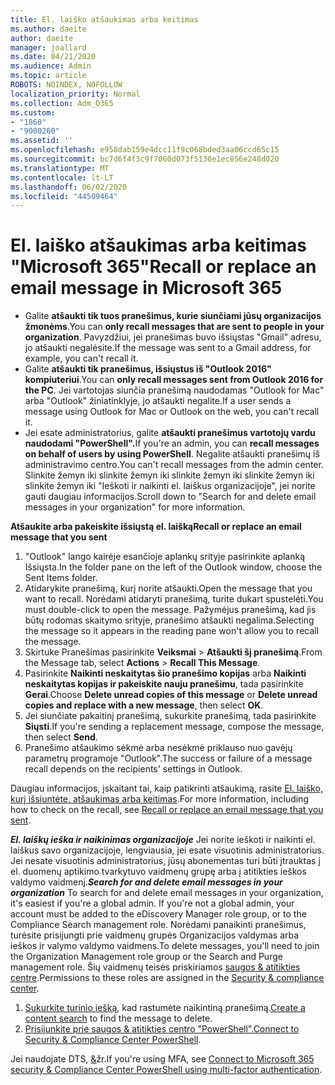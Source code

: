 ```yaml
---
title: El. laiško atšaukimas arba keitimas
ms.author: daeite
author: daeite
manager: joallard
ms.date: 04/21/2020
ms.audience: Admin
ms.topic: article
ROBOTS: NOINDEX, NOFOLLOW
localization_priority: Normal
ms.collection: Adm_O365
ms.custom:
- "1860"
- "9000260"
ms.assetid: ''
ms.openlocfilehash: e958dab159e4dcc11f9c068bded3aa06ccd65c15
ms.sourcegitcommit: bc7d6f4f3c9f7060d073f5130e1ec856e248d020
ms.translationtype: MT
ms.contentlocale: lt-LT
ms.lasthandoff: 06/02/2020
ms.locfileid: "44509464"
---
```

# <a name="recall-or-replace-an-email-message-in-microsoft-365"></a><span data-ttu-id="b08a7-102">El. laiško atšaukimas arba keitimas "Microsoft 365"</span><span class="sxs-lookup"><span data-stu-id="b08a7-102">Recall or replace an email message in Microsoft 365</span></span>

- <span data-ttu-id="b08a7-103">Galite **atšaukti tik tuos pranešimus, kurie siunčiami jūsų organizacijos žmonėms**.</span><span class="sxs-lookup"><span data-stu-id="b08a7-103">You can **only recall messages that are sent to people in your organization**.</span></span> <span data-ttu-id="b08a7-104">Pavyzdžiui, jei pranešimas buvo išsiųstas "Gmail" adresu, jo atšaukti negalėsite.</span><span class="sxs-lookup"><span data-stu-id="b08a7-104">If the message was sent to a Gmail address, for example, you can't recall it.</span></span>
- <span data-ttu-id="b08a7-105">Galite **atšaukti tik pranešimus, išsiųstus iš "Outlook 2016" kompiuteriui**.</span><span class="sxs-lookup"><span data-stu-id="b08a7-105">You can **only recall messages sent from Outlook 2016 for the PC**.</span></span> <span data-ttu-id="b08a7-106">Jei vartotojas siunčia pranešimą naudodamas "Outlook for Mac" arba "Outlook" žiniatinklyje, jo atšaukti negalite.</span><span class="sxs-lookup"><span data-stu-id="b08a7-106">If a user sends a message using Outlook for Mac or Outlook on the web, you can't recall it.</span></span>
- <span data-ttu-id="b08a7-107">Jei esate administratorius, galite **atšaukti pranešimus vartotojų vardu naudodami "PowerShell".**</span><span class="sxs-lookup"><span data-stu-id="b08a7-107">If you're an admin, you can **recall messages on behalf of users by using PowerShell**.</span></span> <span data-ttu-id="b08a7-108">Negalite atšaukti pranešimų iš administravimo centro.</span><span class="sxs-lookup"><span data-stu-id="b08a7-108">You can't recall messages from the admin center.</span></span> <span data-ttu-id="b08a7-109">Slinkite žemyn iki slinkite žemyn iki slinkite žemyn iki slinkite žemyn iki slinkite žemyn iki "Ieškoti ir naikinti el. laiškus organizacijoje", jei norite gauti daugiau informacijos.</span><span class="sxs-lookup"><span data-stu-id="b08a7-109">Scroll down to "Search for and delete email messages in your organization" for more information.</span></span>

<span data-ttu-id="b08a7-110">**Atšaukite arba pakeiskite išsiųstą el. laišką**</span><span class="sxs-lookup"><span data-stu-id="b08a7-110">**Recall or replace an email message that you sent**</span></span>

1. <span data-ttu-id="b08a7-111">"Outlook" lango kairėje esančioje aplankų srityje pasirinkite aplanką Išsiųsta.</span><span class="sxs-lookup"><span data-stu-id="b08a7-111">In the folder pane on the left of the Outlook window, choose the Sent Items folder.</span></span>
2. <span data-ttu-id="b08a7-112">Atidarykite pranešimą, kurį norite atšaukti.</span><span class="sxs-lookup"><span data-stu-id="b08a7-112">Open the message that you want to recall.</span></span> <span data-ttu-id="b08a7-113">Norėdami atidaryti pranešimą, turite dukart spustelėti.</span><span class="sxs-lookup"><span data-stu-id="b08a7-113">You must double-click to open the message.</span></span> <span data-ttu-id="b08a7-114">Pažymėjus pranešimą, kad jis būtų rodomas skaitymo srityje, pranešimo atšaukti negalima.</span><span class="sxs-lookup"><span data-stu-id="b08a7-114">Selecting the message so it appears in the reading pane won't allow you to recall the message.</span></span>
3. <span data-ttu-id="b08a7-115">Skirtuke Pranešimas pasirinkite **Veiksmai**  >  **Atšaukti šį pranešimą**.</span><span class="sxs-lookup"><span data-stu-id="b08a7-115">From the Message tab, select **Actions** > **Recall This Message**.</span></span>
4. <span data-ttu-id="b08a7-116">Pasirinkite **Naikinti neskaitytas šio pranešimo kopijas** arba **Naikinti neskaitytas kopijas ir pakeiskite nauju pranešimu**, tada pasirinkite **Gerai**.</span><span class="sxs-lookup"><span data-stu-id="b08a7-116">Choose **Delete unread copies of this message** or **Delete unread copies and replace with a new message**, then select **OK**.</span></span>
5. <span data-ttu-id="b08a7-117">Jei siunčiate pakaitinį pranešimą, sukurkite pranešimą, tada pasirinkite **Siųsti**.</span><span class="sxs-lookup"><span data-stu-id="b08a7-117">If you're sending a replacement message, compose the message, then select **Send**.</span></span>
6. <span data-ttu-id="b08a7-118">Pranešimo atšaukimo sėkmė arba nesėkmė priklauso nuo gavėjų parametrų programoje "Outlook".</span><span class="sxs-lookup"><span data-stu-id="b08a7-118">The success or failure of a message recall depends on the recipients' settings in Outlook.</span></span>

<span data-ttu-id="b08a7-119">Daugiau informacijos, įskaitant tai, kaip patikrinti atšaukimą, rasite [El. laiško, kurį išsiuntėte, atšaukimas arba keitimas](https://support.office.com/article/35027f88-d655-4554-b4f8-6c0729a723a0).</span><span class="sxs-lookup"><span data-stu-id="b08a7-119">For more information, including how to check on the recall, see [Recall or replace an email message that you sent](https://support.office.com/article/35027f88-d655-4554-b4f8-6c0729a723a0).</span></span>

<span data-ttu-id="b08a7-120">***El. laiškų ieška ir naikinimas organizacijoje*** Jei norite ieškoti ir naikinti el. laiškus savo organizacijoje, lengviausia, jei esate visuotinis administratorius. Jei nesate visuotinis administratorius, jūsų abonementas turi būti įtrauktas į el. duomenų aptikimo tvarkytuvo vaidmenų grupę arba į atitikties ieškos valdymo vaidmenį.</span><span class="sxs-lookup"><span data-stu-id="b08a7-120">***Search for and delete email messages in your organization*** To search for and delete email messages in your organization, it's easiest if you're a global admin. If you're not a global admin, your account must be added to the eDiscovery Manager role group, or to the Compliance Search management role.</span></span> <span data-ttu-id="b08a7-121">Norėdami panaikinti pranešimus, turėsite prisijungti prie vaidmenų grupės Organizacijos valdymas arba ieškos ir valymo valdymo vaidmens.</span><span class="sxs-lookup"><span data-stu-id="b08a7-121">To delete messages, you'll need to join the Organization Management role group or the Search and Purge management role.</span></span> <span data-ttu-id="b08a7-122">Šių vaidmenų teisės priskiriamos [saugos & atitikties centre](https://protection.office.com/).</span><span class="sxs-lookup"><span data-stu-id="b08a7-122">Permissions to these roles are assigned in the [Security & compliance center](https://protection.office.com/).</span></span>

1. <span data-ttu-id="b08a7-123">[Sukurkite turinio iešką,](https://docs.microsoft.com/microsoft-365/compliance/content-search) kad rastumėte naikintiną pranešimą.</span><span class="sxs-lookup"><span data-stu-id="b08a7-123">[Create a content search](https://docs.microsoft.com/microsoft-365/compliance/content-search) to find the message to delete.</span></span>
2. <span data-ttu-id="b08a7-124">[Prisijunkite prie saugos & atitikties centro "PowerShell".](https://docs.microsoft.com/powershell/exchange/office-365-scc/connect-to-scc-powershell/connect-to-scc-powershell?view=exchange-ps)</span><span class="sxs-lookup"><span data-stu-id="b08a7-124">[Connect to Security & Compliance Center PowerShell](https://docs.microsoft.com/powershell/exchange/office-365-scc/connect-to-scc-powershell/connect-to-scc-powershell?view=exchange-ps).</span></span> 

<span data-ttu-id="b08a7-125">Jei naudojate DTS, [&](https://docs.microsoft.com/powershell/exchange/office-365-scc/connect-to-scc-powershell/mfa-connect-to-scc-powershell?view=exchange-ps)žr.</span><span class="sxs-lookup"><span data-stu-id="b08a7-125">If you're using MFA, see [Connect to Microsoft 365 security & Compliance Center PowerShell using multi-factor authentication](https://docs.microsoft.com/powershell/exchange/office-365-scc/connect-to-scc-powershell/mfa-connect-to-scc-powershell?view=exchange-ps).</span></span> 
